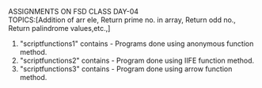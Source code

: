 ASSIGNMENTS ON FSD CLASS DAY-04<br>
TOPICS:[Addition of arr ele, Return prime no. in array, Return odd no., Return palindrome values,etc.,]<br>
1) "scriptfunctions1" contains - Programs done using anonymous function method. <br>
2) "scriptfunctions2" contains - Program done using IIFE function method. <br>
3) "scriptfunctions3" contains - Program done using arrow function method.

